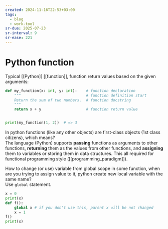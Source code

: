 ```yaml
---
created: 2024-11-16T22:53+03:00
tags:
  - blog
  - work-tool
sr-due: 2025-07-23
sr-interval: 9
sr-ease: 221
---
```


# Python function

Typical [[Python]] [[function]], function return values based on the given arguments:

```python
def my_function(x: int, y: int):    # function declaration
    """                             # function definition start
    Return the sum of two numbers.  # function docstring
    """
    return x + y                    # function return value


print(my_function(1, 2))  # => 3
```

In python functions (like any other objects) are first-class objects (1st class citizens), which means?
<br class="f">
The language (Python) supports **passing** functions as arguments to other functions, **returning** them as the values from other functions, and **assigning** them to variables or storing them in data structures. This all required for functional programming style ([[programming_paradigm]]).

How to change (or use) variable from global scope in some function, when are you trying to assign value to it, python create new local variable with the same name?
<br class="f">
Use `global` statement.
```python
x = 0
print(x)
def f():
    global x # if you don't use this, parent x will be not changed
    x = 1
f()
print(x)
```
